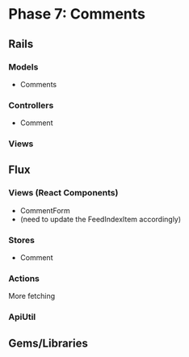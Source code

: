 # Phase 7: Comments

## Rails
### Models
* Comments

### Controllers
* Comment

### Views


## Flux
### Views (React Components)
* CommentForm
* (need to update the FeedIndexItem accordingly)

### Stores
* Comment

### Actions
More fetching

### ApiUtil

## Gems/Libraries
